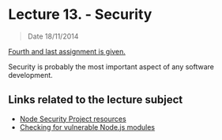 # Lecture 13. - Security

> Date 18/11/2014


[Fourth and last assignment is given.](../assignments/2014-11-18.md)

Security is probably the most important aspect of any software development. 

## Links related to the lecture subject

* [Node Security Project resources](https://nodesecurity.io/resources "Talks, blog posts, articles and papers that are about or tangentially related to node.js security")
* [Checking for vulnerable Node.js modules](http://nodeexamples.com/2014/08/16/checking-for-vulnerable-node-js-modules/ "Checking for vulnerable Node.js modules")
